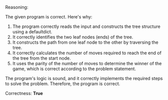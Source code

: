 Reasoning:

The given program is correct. Here's why:

1. The program correctly reads the input and constructs the tree structure using a defaultdict.
2. It correctly identifies the two leaf nodes (ends) of the tree.
3. It constructs the path from one leaf node to the other by traversing the tree.
4. It correctly calculates the number of moves required to reach the end of the tree from the start node.
5. It uses the parity of the number of moves to determine the winner of the game, which is correct according to the problem statement.

The program's logic is sound, and it correctly implements the required steps to solve the problem. Therefore, the program is correct.

Correctness: **True**